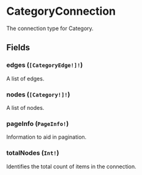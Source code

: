 # CategoryConnection

The connection type for Category.

## Fields

### edges (`[CategoryEdge!]!`)
A list of edges.

### nodes (`[Category!]!`)
A list of nodes.

### pageInfo (`PageInfo!`)
Information to aid in pagination.

### totalNodes (`Int!`)
Identifies the total count of items in the connection.
